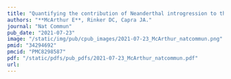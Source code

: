 ```yaml
---
title: "Quantifying the contribution of Neanderthal introgression to the heritability of complex traits"
authors: "**McArthur E**, Rinker DC, Capra JA."
journal: "Nat Commun"
pub_date: "2021-07-23"
image: "/static/img/pub/cpub_images/2021-07-23_McArthur_natcommun.png"
pmid: "34294692"
pmcid: "PMC8298587"
pdf: "/static/pdfs/pub_pdfs/2021-07-23_McArthur_natcommun.pdf"
url: 
---
```

